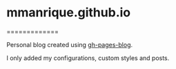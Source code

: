 # mmanrique.github.io #
=============

Personal blog created using [gh-pages-blog]([https://thedereck.github.io/gh-pages-blog/]).

I only added my configurations, custom styles and posts.
